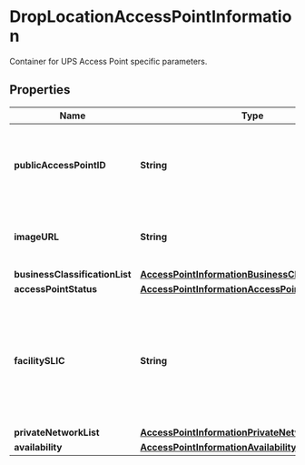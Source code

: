 

# DropLocationAccessPointInformation

Container for UPS Access Point specific parameters.

## Properties

| Name | Type | Description | Notes |
|------------ | ------------- | ------------- | -------------|
|**publicAccessPointID** | **String** | The Public Access Point ID associated with UPS access point. |  [optional] |
|**imageURL** | **String** | Image URL associated with UPS access point. |  [optional] |
|**businessClassificationList** | [**AccessPointInformationBusinessClassificationList**](AccessPointInformationBusinessClassificationList.md) |  |  [optional] |
|**accessPointStatus** | [**AccessPointInformationAccessPointStatus**](AccessPointInformationAccessPointStatus.md) |  |  [optional] |
|**facilitySLIC** | **String** | Holds the value of facility SLIC of Access Point Location. Not implemented currently. For future use. |  [optional] |
|**privateNetworkList** | [**AccessPointInformationPrivateNetworkList**](AccessPointInformationPrivateNetworkList.md) |  |  [optional] |
|**availability** | [**AccessPointInformationAvailability**](AccessPointInformationAvailability.md) |  |  [optional] |



